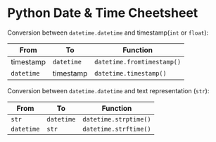 Python Date & Time Cheetsheet
=============================

Conversion between `datetime.datetime` and timestamp(`int` or `float`):

| From       | To         | Function                   |
| ---------- | ---------- | -------------------------- |
| timestamp  | `datetime` | `datetime.fromtimestamp()` |
| `datetime` | timestamp  | `datetime.timestamp()`     |


Conversion between `datetime.datetime` and text representation (`str`):


| From       | To         | Function                   |
| ---------- | ---------- | -------------------------- |
| `str`      | `datetime` | `datetime.strptime()` |
| `datetime` | `str`      | `datetime.strftime()`     |
